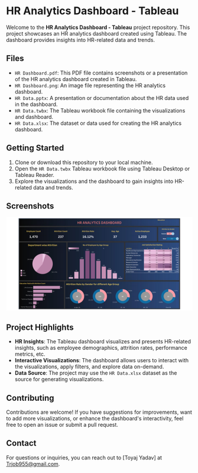 # HR Analytics Dashboard - Tableau

Welcome to the **HR Analytics Dashboard - Tableau** project repository. This project showcases an HR analytics dashboard created using Tableau. The dashboard provides insights into HR-related data and trends.

## Files

- `HR Dashboard.pdf`: This PDF file contains screenshots or a presentation of the HR analytics dashboard created in Tableau.
- `HR Dashboard.png`: An image file representing the HR analytics dashboard.
- `HR Data.pptx`: A presentation or documentation about the HR data used in the dashboard.
- `HR Data.twbx`: The Tableau workbook file containing the visualizations and dashboard.
- `HR Data.xlsx`: The dataset or data used for creating the HR analytics dashboard.

## Getting Started

1. Clone or download this repository to your local machine.
2. Open the `HR Data.twbx` Tableau workbook file using Tableau Desktop or Tableau Reader.
3. Explore the visualizations and the dashboard to gain insights into HR-related data and trends.

## Screenshots

![Dashboard](HR_Dashboard.png)


## Project Highlights

- **HR Insights**: The Tableau dashboard visualizes and presents HR-related insights, such as employee demographics, attrition rates, performance metrics, etc.
- **Interactive Visualizations**: The dashboard allows users to interact with the visualizations, apply filters, and explore data on-demand.
- **Data Source**: The project may use the `HR Data.xlsx` dataset as the source for generating visualizations.
 
## Contributing

Contributions are welcome! If you have suggestions for improvements, want to add more visualizations, or enhance the dashboard's interactivity, feel free to open an issue or submit a pull request.


## Contact
For questions or inquiries, you can reach out to [Toyaj Yadav] at [Trjob955@gmail.com](mailto:trjob955@gmail.com).
